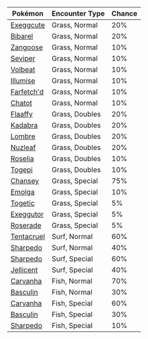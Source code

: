 | Pokémon | Encounter Type | Chance |
| --- | --- | --- |
| [Exeggcute](../pokemon/exeggcute.md/) | Grass, Normal | 20% |
| [Bibarel](../pokemon/bibarel.md/) | Grass, Normal | 20% |
| [Zangoose](../pokemon/zangoose.md/) | Grass, Normal | 10% |
| [Seviper](../pokemon/seviper.md/) | Grass, Normal | 10% |
| [Volbeat](../pokemon/volbeat.md/) | Grass, Normal | 10% |
| [Illumise](../pokemon/illumise.md/) | Grass, Normal | 10% |
| [Farfetch'd](../pokemon/farfetchd.md/) | Grass, Normal | 10% |
| [Chatot](../pokemon/chatot.md/) | Grass, Normal | 10% |
| [Flaaffy](../pokemon/flaaffy.md/) | Grass, Doubles | 20% |
| [Kadabra](../pokemon/kadabra.md/) | Grass, Doubles | 20% |
| [Lombre](../pokemon/lombre.md/) | Grass, Doubles | 20% |
| [Nuzleaf](../pokemon/nuzleaf.md/) | Grass, Doubles | 20% |
| [Roselia](../pokemon/roselia.md/) | Grass, Doubles | 10% |
| [Togepi](../pokemon/togepi.md/) | Grass, Doubles | 10% |
| [Chansey](../pokemon/chansey.md/) | Grass, Special | 75% |
| [Emolga](../pokemon/emolga.md/) | Grass, Special | 10% |
| [Togetic](../pokemon/togetic.md/) | Grass, Special | 5% |
| [Exeggutor](../pokemon/exeggutor.md/) | Grass, Special | 5% |
| [Roserade](../pokemon/roserade.md/) | Grass, Special | 5% |
| [Tentacruel](../pokemon/tentacruel.md/) | Surf, Normal | 60% |
| [Sharpedo](../pokemon/sharpedo.md/) | Surf, Normal | 40% |
| [Sharpedo](../pokemon/sharpedo.md/) | Surf, Special | 60% |
| [Jellicent](../pokemon/jellicent.md/) | Surf, Special | 40% |
| [Carvanha](../pokemon/carvanha.md/) | Fish, Normal | 70% |
| [Basculin](../pokemon/basculin.md/) | Fish, Normal | 30% |
| [Carvanha](../pokemon/carvanha.md/) | Fish, Special | 60% |
| [Basculin](../pokemon/basculin.md/) | Fish, Special | 30% |
| [Sharpedo](../pokemon/sharpedo.md/) | Fish, Special | 10% |
